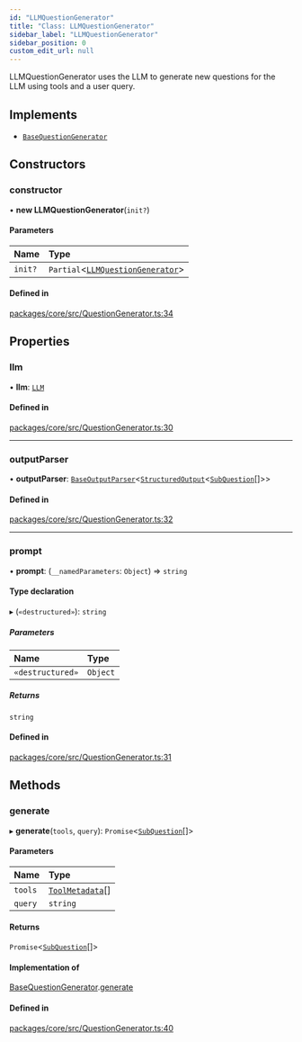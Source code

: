 ```yaml
---
id: "LLMQuestionGenerator"
title: "Class: LLMQuestionGenerator"
sidebar_label: "LLMQuestionGenerator"
sidebar_position: 0
custom_edit_url: null
---
```


LLMQuestionGenerator uses the LLM to generate new questions for the LLM using tools and a user query.

## Implements

- [`BaseQuestionGenerator`](../interfaces/BaseQuestionGenerator.md)

## Constructors

### constructor

• **new LLMQuestionGenerator**(`init?`)

#### Parameters

| Name    | Type                                                          |
| :------ | :------------------------------------------------------------ |
| `init?` | `Partial`<[`LLMQuestionGenerator`](LLMQuestionGenerator.md)\> |

#### Defined in

[packages/core/src/QuestionGenerator.ts:34](https://github.com/run-llama/LlamaIndexTS/blob/d613bbd/packages/core/src/QuestionGenerator.ts#L34)

## Properties

### llm

• **llm**: [`LLM`](../interfaces/LLM.md)

#### Defined in

[packages/core/src/QuestionGenerator.ts:30](https://github.com/run-llama/LlamaIndexTS/blob/d613bbd/packages/core/src/QuestionGenerator.ts#L30)

---

### outputParser

• **outputParser**: [`BaseOutputParser`](../interfaces/BaseOutputParser.md)<[`StructuredOutput`](../interfaces/StructuredOutput.md)<[`SubQuestion`](../interfaces/SubQuestion.md)[]\>\>

#### Defined in

[packages/core/src/QuestionGenerator.ts:32](https://github.com/run-llama/LlamaIndexTS/blob/d613bbd/packages/core/src/QuestionGenerator.ts#L32)

---

### prompt

• **prompt**: (`__namedParameters`: `Object`) => `string`

#### Type declaration

▸ (`«destructured»`): `string`

##### Parameters

| Name             | Type     |
| :--------------- | :------- |
| `«destructured»` | `Object` |

##### Returns

`string`

#### Defined in

[packages/core/src/QuestionGenerator.ts:31](https://github.com/run-llama/LlamaIndexTS/blob/d613bbd/packages/core/src/QuestionGenerator.ts#L31)

## Methods

### generate

▸ **generate**(`tools`, `query`): `Promise`<[`SubQuestion`](../interfaces/SubQuestion.md)[]\>

#### Parameters

| Name    | Type                                              |
| :------ | :------------------------------------------------ |
| `tools` | [`ToolMetadata`](../interfaces/ToolMetadata.md)[] |
| `query` | `string`                                          |

#### Returns

`Promise`<[`SubQuestion`](../interfaces/SubQuestion.md)[]\>

#### Implementation of

[BaseQuestionGenerator](../interfaces/BaseQuestionGenerator.md).[generate](../interfaces/BaseQuestionGenerator.md#generate)

#### Defined in

[packages/core/src/QuestionGenerator.ts:40](https://github.com/run-llama/LlamaIndexTS/blob/d613bbd/packages/core/src/QuestionGenerator.ts#L40)
